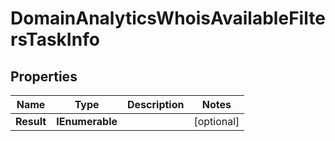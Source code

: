 # DomainAnalyticsWhoisAvailableFiltersTaskInfo


## Properties

| Name | Type | Description | Notes |
|------------ | ------------- | ------------- | -------------|
**Result** | **IEnumerable<DomainAnalyticsWhoisAvailableFiltersResultInfo>** |  |[optional]|